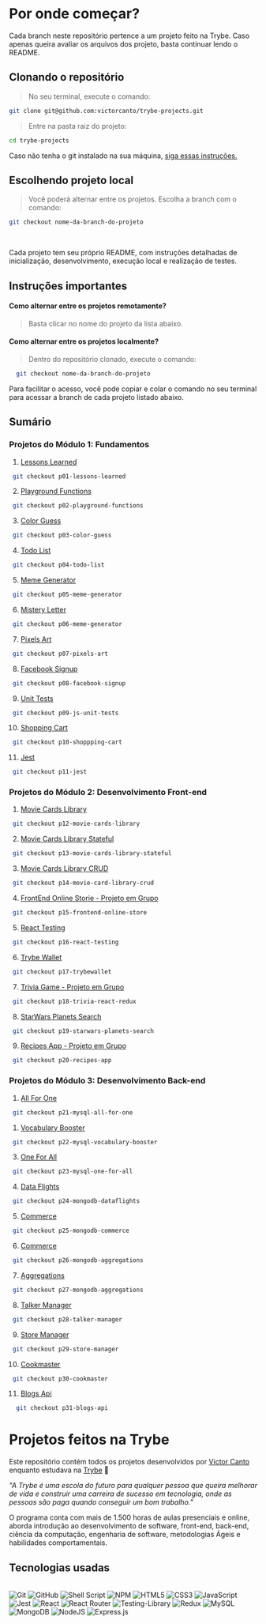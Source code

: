 
# Por onde começar?
 Cada branch neste repositório pertence a um projeto feito na Trybe. Caso apenas queira avaliar os arquivos dos projeto, basta continuar lendo o README.

 ## Clonando o repositório
 > No seu terminal, execute o comando:

 ```bash
 git clone git@github.com:victorcanto/trybe-projects.git
 ```

 >Entre na pasta raiz do projeto:

 ```bash
 cd trybe-projects
 ```
  Caso não tenha o git instalado na sua máquina, [siga essas instruções.](https://git-scm.com/downloads)
  <br/>
 
 ## Escolhendo projeto local

>Você poderá alternar entre os projetos. Escolha a branch com o comando:

 ```bash
 git checkout nome-da-branch-do-projeto
 ```
 <br/>

Cada projeto tem seu próprio README, com instruções detalhadas de inicialização, desenvolvimento, execução local e realização de testes.
</br>

## Instruções importantes

#### Como alternar entre os projetos remotamente?
> Basta clicar no nome do projeto da lista abaixo.

#### Como alternar entre os projetos localmente?
> Dentro do repositório clonado, execute o comando:
```bash
  git checkout nome-da-branch-do-projeto
```
Para facilitar o acesso, você pode copiar e colar o comando no seu terminal para acessar a branch de cada projeto listado abaixo.

## Sumário

### Projetos do Módulo 1: Fundamentos

1. [Lessons Learned](https://github.com/victorcanto/trybe-projects/tree/victorcanto-lessons-learned-project)
  ```bash
   git checkout p01-lessons-learned
  ```
2. [Playground Functions](https://github.com/victorcanto/trybe-projects/tree/victorcanto-project-playground-functions)
  ```bash
   git checkout p02-playground-functions
  ```
3. [Color Guess](https://github.com/victorcanto/trybe-projects/tree/victorcanto-project-color-guess)
  ```bash
   git checkout p03-color-guess
  ```
4. [Todo List](https://github.com/victorcanto/trybe-projects/tree/victorcanto-todo-list-project)
  ```bash
   git checkout p04-todo-list
  ```
5. [Meme Generator](https://github.com/victorcanto/trybe-projects/tree/victorcanto-meme-generator-project)
  ```bash
   git checkout p05-meme-generator
  ```
6. [Mistery Letter](https://github.com/victorcanto/trybe-projects/tree/victorcanto-project-mistery-letter)
  ```bash
   git checkout p06-meme-generator
  ```
7. [Pixels Art](https://github.com/victorcanto/trybe-projects/tree/victorcanto-project-pixels-art)
  ```bash
   git checkout p07-pixels-art
  ```
8. [Facebook Signup](https://github.com/victorcanto/trybe-projects/tree/victorcanto-facebook-project)
  ```bash
   git checkout p08-facebook-signup
  ```
9. [Unit Tests](https://github.com/victorcanto/trybe-projects/tree/victorcanto-js-unit-tests)
  ```bash
   git checkout p09-js-unit-tests
  ```
10. [Shopping Cart](https://github.com/victorcanto/trybe-projects/tree/victorcanto-project-shoppping-cart)
  ```bash
   git checkout p10-shoppping-cart
  ```
11. [Jest](https://github.com/victorcanto/trybe-projects/tree/victorcanto-project-jest)
  ```bash
   git checkout p11-jest
  ```
### Projetos do Módulo 2: Desenvolvimento Front-end

1. [Movie Cards Library](https://github.com/victorcanto/trybe-projects/tree/victorcanto-movie-cards-library)
  ```bash
   git checkout p12-movie-cards-library
  ```
2. [Movie Cards Library Stateful](https://github.com/victorcanto/trybe-projects/tree/victorcanto-movie-cards-library-stateful)
  ```bash
   git checkout p13-movie-cards-library-stateful
  ```
3. [Movie Cards Library CRUD](https://github.com/victorcanto/trybe-projects/tree/victorcanto-project-movie-card-library-crud)
  ```bash
   git checkout p14-movie-card-library-crud
  ```
4. [FrontEnd Online Storie - Projeto em Grupo](https://github.com/victorcanto/trybe-projects/tree/frontend-online-store)
  ```bash
   git checkout p15-frontend-online-store
  ```
5. [React Testing](https://github.com/victorcanto/trybe-projects/tree/victorcanto-react-testing)
  ```bash
   git checkout p16-react-testing
  ```
6. [Trybe Wallet](https://github.com/victorcanto/trybe-projects/tree/victorcanto-project-trybewallet)
  ```bash
   git checkout p17-trybewallet
  ```
7. [Trivia Game - Projeto em Grupo](https://github.com/victorcanto/trybe-projects/tree/trivia-react-redux)
  ```bash
   git checkout p18-trivia-react-redux
  ```
8. [StarWars Planets Search](https://github.com/victorcanto/trybe-projects/tree/victorcanto-project-starwars-planets-search)
  ```bash
   git checkout p19-starwars-planets-search
  ```
9. [Recipes App - Projeto em Grupo](https://github.com/victorcanto/trybe-projects/tree/recipes-app)
  ```bash
   git checkout p20-recipes-app
  ```
### Projetos do Módulo 3: Desenvolvimento Back-end

1. [All For One](https://github.com/victorcanto/trybe-projects/tree/victorcanto-mysql-all-for-one)
  ```bash
   git checkout p21-mysql-all-for-one
  ```
1. [Vocabulary Booster](https://github.com/victorcanto/trybe-projects/tree/victorcanto-mysql-vocabulary-booster)
  ```bash
   git checkout p22-mysql-vocabulary-booster
  ```
3. [One For All](https://github.com/victorcanto/trybe-projects/tree/victorcanto-mysql-one-for-all)
  ```bash
   git checkout p23-mysql-one-for-all
  ```
  
4. [Data Flights](https://github.com/victorcanto/trybe-projects/tree/victorcanto-mongodb-dataflights)
  ```bash
   git checkout p24-mongodb-dataflights
  ```
5. [Commerce](https://github.com/victorcanto/trybe-projects/tree/victorcanto-mongodb-commerce)
  ```bash
   git checkout p25-mongodb-commerce
  ```
6. [Commerce](https://github.com/victorcanto/trybe-projects/tree/victorcanto-mongodb-aggregations)
  ```bash
   git checkout p26-mongodb-aggregations
  ```
7. [Aggregations](https://github.com/victorcanto/trybe-projects/tree/victorcanto-mongodb-aggregations)
  ```bash
   git checkout p27-mongodb-aggregations
  ```
8. [Talker Manager](https://github.com/victorcanto/trybe-projects/tree/victorcanto-sd-010-a-project-talker-manager)
  ```bash
   git checkout p28-talker-manager
  ```
9. [Store Manager](https://github.com/victorcanto/trybe-projects/tree/victorcanto-sd-010-a-store-manager)
  ```bash
   git checkout p29-store-manager
  ```
10. [Cookmaster](https://github.com/victorcanto/trybe-projects/tree/victorcanto-sd-010-a-cookmaster)
  ```bash
   git checkout p30-cookmaster
  ```
11. [Blogs Api](https://github.com/victorcanto/trybe-projects/tree/victorcanto-sd-010-a-project-blogs-api)
 ```bash
   git checkout p31-blogs-api
  ```

# Projetos feitos na Trybe

Este repositório contém todos os projetos desenvolvidos por [Victor Canto](https://www.linkedin.com/in/vscanto/)
enquanto estudava na [Trybe](https://www.betrybe.com/) :rocket:

_"A Trybe é uma escola do futuro para qualquer pessoa que queira melhorar de vida e construir uma carreira de sucesso em tecnologia, onde as pessoas são paga quando conseguir um bom trabalho."_

O programa conta com mais de 1.500 horas de aulas presenciais e online, aborda introdução ao desenvolvimento de software, front-end, back-end, ciência da computação, engenharia de software, metodologias Ágeis e habilidades comportamentais.

## Tecnologias usadas
<br/>
<div>
  <img alt="Git" src="https://img.shields.io/badge/git-%23F05033.svg?style=for-the-badge&logo=git&logoColor=white" />
  <img alt="GitHub" src="https://img.shields.io/badge/github-%23121011.svg?style=for-the-badge&logo=github&logoColor=white" />
  <img alt="Shell Script" src="https://img.shields.io/badge/shell_script-%23121011.svg?style=for-the-badge&logo=gnu-bash&logoColor=white" />
  <img alt="NPM" src="https://img.shields.io/badge/NPM-%23000000.svg?style=for-the-badge&logo=npm&logoColor=white" />
  <img alt="HTML5" src="https://img.shields.io/badge/html5-%23E34F26.svg?style=for-the-badge&logo=html5&logoColor=white" />
  <img alt="CSS3" src="https://img.shields.io/badge/css3-%231572B6.svg?style=for-the-badge&logo=css3&logoColor=white" />
  <img alt="JavaScript" src="https://img.shields.io/badge/javascript-%23323330.svg?style=for-the-badge&logo=javascript&logoColor=%23F7DF1E" />
  <img alt="Jest" src="https://img.shields.io/badge/-jest-%23C21325?style=for-the-badge&logo=jest&logoColor=white" />
  <img alt="React" src="https://img.shields.io/badge/react-%2320232a.svg?style=for-the-badge&logo=react&logoColor=%2361DAFB" />
  <img alt="React Router" src="https://img.shields.io/badge/React_Router-CA4245?style=for-the-badge&logo=react-router&logoColor=white" />
  <img alt="Testing-Library" src="https://img.shields.io/badge/-TestingLibrary-%23E33332?style=for-the-badge&logo=testing-library&logoColor=white" />
  <img alt="Redux" src="https://img.shields.io/badge/redux-%23593d88.svg?style=for-the-badge&logo=redux&logoColor=white" />
  <img alt="MySQL" src="https://img.shields.io/badge/MySQL-00000F?style=for-the-badge&logo=mysql&logoColor=white" />
  <img alt="MongoDB" src="https://img.shields.io/badge/MongoDB-4EA94B?style=for-the-badge&logo=mongodb&logoColor=white" />
  <img alt="NodeJS" src="https://img.shields.io/badge/node.js-6DA55F?style=for-the-badge&logo=node.js&logoColor=white" />
  <img alt="Express.js" src="https://img.shields.io/badge/express.js-%23404d59.svg?style=for-the-badge&logo=express&logoColor=%2361DAFB" />
</div>
<br/>

